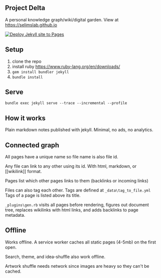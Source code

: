 ##  Project Delta

A personal knowledge graph/wiki/digital garden. View at <https://selimslab.github.io>

[![Deploy Jekyll site to Pages](https://github.com/selimslab/selimslab.github.io/actions/workflows/pages.yml/badge.svg)](https://github.com/selimslab/selimslab.github.io/actions/workflows/pages.yml)

## Setup

1. clone the repo
3. install ruby <https://www.ruby-lang.org/en/downloads/>
4. `gem install bundler jekyll`
5. `bundle install`

## Serve
```
bundle exec jekyll serve --trace --incremental --profile
```

## How it works 
Plain markdown notes published with jekyll. Minimal, no ads, no analytics. 

## Connected graph  

All pages have a unique name so file name is also file id.

Any file can link to any other using its id. With html, markdown, or [[wikilink]] format.

Pages list which other pages links to them (backlinks or incoming links)

Files can also tag each other. Tags are defined at `_data\tag_to_file.yml` 
Tags of a page is listed above its title. 

`_plugins\gen.rb` visits all pages before rendering, figures out document tree, replaces wikilinks with html links, and adds backlinks to page metadata. 

## Offline 
Works offline. A service worker caches all static pages (4-5mb) on the first open. 

Search, theme, and idea-shuffle also work offline. 

Artwork shuffle needs network since images are heavy so they can't be cached. 

